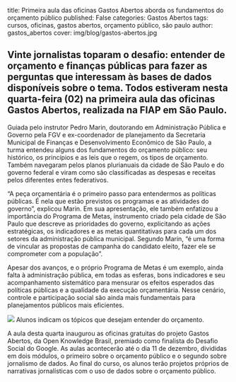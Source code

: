 title: Primeira aula das oficinas Gastos Abertos aborda os fundamentos do orçamento público
published: False
categories: Gastos Abertos
tags: cursos, oficinas, gastos abertos, orçamento público, são paulo
author: gastos_abertos
cover: img/blog/gastos-abertos.jpg

## Vinte jornalistas toparam o desafio: entender de orçamento e finanças públicas para fazer as perguntas que interessam às bases de dados disponíveis sobre o tema. Todos estiveram nesta quarta-feira (02) na primeira aula das oficinas Gastos Abertos, realizada na FIAP em São Paulo.

Guiada pelo instrutor Pedro Marin, doutorando em Administração Pública e Governo pela FGV e ex-coordenador de planejamento da Secretaria Municipal de Finanças e Desenvolvimento Econômico de São Paulo, a turma entendeu alguns dos fundamentos do orçamento público: seu histórico, os princípios e as leis que o regem, os tipos de orçamento. Também navegaram pelos planos plurianuais da cidade de São Paulo e do governo federal e viram como são classificadas as despesas e receitas pelos diferentes entes federativos.

“A peça orçamentária é o primeiro passo para entendermos as políticas públicas. É nela que estão previstos os programas e as atividades do governo”, explicou Marin. Em sua apresentação, ele também enfatizou a importância do Programa de Metas, instrumento criado pela cidade de São Paulo que descreve as prioridades do governo, explicitando as ações estratégicas, os indicadores e as metas quantitativas para cada um dos setores da administração pública municipal. Segundo Marin, “é uma forma de vincular as propostas de campanha do candidato eleito, fazer ele se comprometer com a população”.

Apesar dos avanços, e o próprio Programa de Metas é um exemplo, ainda falta à administração pública, em todas as esferas, bons indicadores e seu acompanhamento sistemático para mensurar os efeitos esperados das políticas públicas e a qualidade da execução orçamentária. Nesse cenário, controle e participação social são ainda mais fundamentais para planejamentos públicos mais eficientes.

<img src="http://escoladedados.org/files/2015/12/IMG_7912-1024x683.jpg" />
Alunos indicam os tópicos que desejam entender do orçamento.

A aula desta quarta inaugurou as oficinas gratuitas do projeto Gastos Abertos, da Open Knowledge Brasil, premiado como finalista do Desafio Social do Google. As aulas acontecerão até o dia 11 de dezembro, divididas em dois módulos, o primeiro sobre o orçamento público e o segundo sobre jornalismo de dados. Ao final do curso, os alunos terão projetos próprios de narrativas jornalísticas com o uso de dados sobre o orçamento público.
